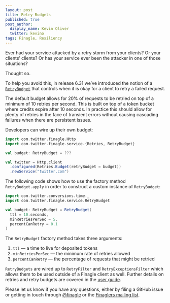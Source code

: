 ```yaml
---
layout: post
title: Retry Budgets
published: true
post_author:
  display_name: Kevin Oliver
  twitter: kevino
tags: Finagle, Resiliency
---
```


Ever had your service attacked by a retry storm from your clients? Or
your clients’ clients? Or has your service ever been the attacker in
one of those situations?

Thought so.

To help you avoid this, in release 6.31 we’ve introduced the notion of
a [`RetryBudget`](https://github.com/twitter/finagle/blob/develop/finagle-core/src/main/scala/com/twitter/finagle/service/RetryBudget.scala)
that controls when it is okay for a client to retry a failed request.

The default budget allows for 20% of requests to be retried on top of
a minimum of 10 retries per second. This is built on top of a token
bucket where credits expire after 10 seconds. In practice this should
allow for plenty of retries in the face of transient errors without
causing cascading failures when there are persistent issues.

Developers can wire up their own budget:

```scala
import com.twitter.finagle.Http
import com.twitter.finagle.service.{Retries, RetryBudget}

val budget: RetryBudget = ???

val twitter = Http.client
  .configured(Retries.Budget(retryBudget = budget))
  .newService("twitter.com")
```

The following code shows how to use the factory method
`RetryBudget.apply` in order to construct a custom instance of
`RetryBudget`:

```scala
import com.twitter.conversions.time._
import com.twitter.finagle.service.RetryBudget

val budget: RetryBudget = RetryBudget(
  ttl = 10.seconds,
  minRetriesPerSec = 5,
  percentCanRetry = 0.1
)
```

The `RetryBudget` factory method takes three arguments:

1. `ttl` — a time to live for deposited tokens
2. `minRetriesPerSec` — the minimum rate of retries allowed
3. `percentCanRetry` — the percentage of requests that might be retried

`RetryBudgets` are wired up to `RetryFilter` and `RetryExceptionsFilter`
which allows them to be used outside of a Finagle client as well.
Further details on retries and retry budgets are covered in the
[user guide](http://twitter.github.io/finagle/guide/Clients.html#retries).

Please let us know if you have any questions, either by filing a GitHub issue or
getting in touch through [@finagle](https://twitter.com/finagle) or the
[Finaglers mailing list](https://groups.google.com/forum/#!forum/finaglers).
